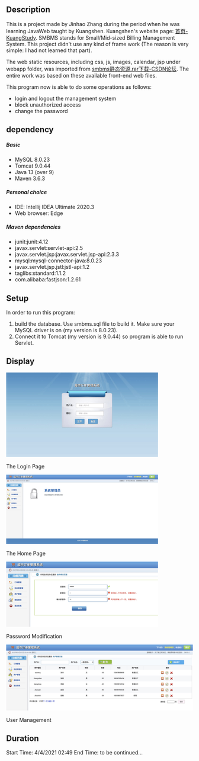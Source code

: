 ## Description

This is a project made by Jinhao Zhang during the period when he was learning JavaWeb taught by Kuangshen. Kuangshen's
website page:  [首页-KuangStudy](https://www.kuangstudy.com/). SMBMS stands for Small/Mid-sized Billing Management System.
This project didn't use any kind of frame work (The reason is very simple: I had not learned that part).

The web static resources, including css, js, images, calendar, jsp under webapp folder, was imported
from [smbms静态资源.rar下载-CSDN论坛](https://bbs.csdn.net/topics/399066270). The entire work was based on these available
front-end web files.

This program now is able to do some operations as follows:

* login and logout the management system
* block unauthorized access
* change the password

## dependency

##### Basic

* MySQL 8.0.23
* Tomcat 9.0.44
* Java 13 (over 9)
* Maven 3.6.3

##### Personal choice

* IDE: Intellij IDEA Ultimate 2020.3
* Web browser: Edge

##### Maven dependencies

* junit:junit:4.12
* javax.servlet:servlet-api:2.5
* javax.servlet.jsp:javax.servlet.jsp-api:2.3.3
* mysql:mysql-connector-java:8.0.23
* javax.servlet.jsp.jstl:jstl-api:1.2
* taglibs:standard:1.1.2
* com.alibaba:fastjson:1.2.61

## Setup

In order to run this program:

1. build the database. Use smbms.sql file to build it. Make sure your MySQL driver is on (my version is 8.0.23).
2. Connect it to Tomcat (my version is 9.0.44) so program is able to run Servlet.

## Display

<img src="images/login.jpg" alt="1" style="zoom:40%;" />

The Login Page

<img src="images/frame.jpg" alt="frame" style="zoom:40%;" />

The Home Page

<img src="images/pwdUpdate.jpg" alt="pwdUpdate" style="zoom:40%;" />

Password Modification

<img src="images/userManagement.jpg" alt="userManagement" style="zoom:50%;" />

User Management

## Duration

Start Time: 4/4/2021 02:49 End Time: to be continued...